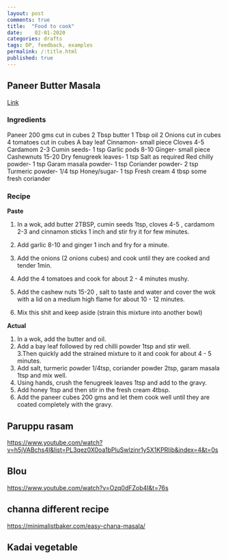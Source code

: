 ```yaml
---
layout: post
comments: true
title:  "Food to cook"
date:    02-01-2020 
categories: drafts
tags: DP, feedback, examples
permalink: /:title.html
published: true
---
```


## Paneer Butter Masala

[Link](https://www.youtube.com/watch?v=T5tCiHGjEbk&list=PL3qez0X0oa1bPluSwlzinr1y5X1KPRlib&index=10&t=12s)

### Ingredients

Paneer 200 gms cut in cubes
2 Tbsp butter
1 Tbsp oil
2 Onions cut in cubes
4 tomatoes cut in cubes
A bay leaf
Cinnamon- small piece
Cloves 4-5
Cardamom 2-3
Cumin seeds- 1 tsp
Garlic pods 8-10
Ginger- small piece
Cashewnuts 15-20
Dry fenugreek leaves- 1 tsp
Salt as required
Red chilly powder- 1 tsp
Garam masala powder- 1 tsp
Coriander powder- 2 tsp
Turmeric powder- 1/4 tsp
Honey/sugar- 1 tsp
Fresh cream 4 tbsp
some fresh coriander

### Recipe

**Paste**

1. In a wok, add butter 2TBSP, cumin seeds 1tsp, cloves 4-5 , cardamom 2-3
   and cinnamon sticks 1 inch and stir fry it for few minutes.

2. Add garlic 8-10 and ginger 1 inch and fry for a minute.

3. Add the onions (2 onions cubes) and cook until they are cooked and
   tender 1min.

4. Add the 4 tomatoes and cook for about 2 - 4 minutes mushy.

5. Add the cashew nuts 15-20 , salt to taste and water and cover the wok with
   a lid on a medium high flame for about 10 - 12 minutes.

6. Mix this shit and keep aside (strain this mixture into another bowl)

**Actual**

1. In a wok, add the butter and oil.  
2. Add a bay leaf followed by red chilli powder 1tsp and stir
   well.  
3.Then quickly add the strained mixture to it and cook for
   about 4 - 5 minutes.
4. Add salt, turmeric powder 1/4tsp, coriander powder 2tsp, garam
  masala 1tsp and mix well.
5. Using hands, crush the fenugreek leaves 1tsp and add to the gravy.
6. Add honey 1tsp  and then stir in the fresh cream 4tbsp.
7. Add the paneer cubes 200 gms and let them cook well until they are coated completely with the gravy.


## Paruppu rasam

https://www.youtube.com/watch?v=h5jVABchs4I&list=PL3qez0X0oa1bPluSwlzinr1y5X1KPRlib&index=4&t=0s

## Blou

https://www.youtube.com/watch?v=Ozq0dFZob4I&t=76s

## channa different recipe

https://minimalistbaker.com/easy-chana-masala/

## Kadai vegetable
